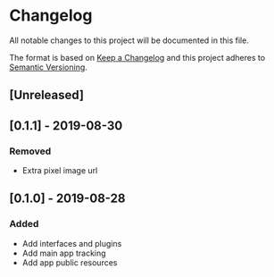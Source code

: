 # Changelog

All notable changes to this project will be documented in this file.

The format is based on [Keep a Changelog](http://keepachangelog.com/en/1.0.0/)
and this project adheres to [Semantic Versioning](http://semver.org/spec/v2.0.0.html).

## [Unreleased]

## [0.1.1] - 2019-08-30
### Removed
- Extra pixel image url

## [0.1.0] - 2019-08-28
### Added
- Add interfaces and plugins
- Add main app tracking
- Add app public resources
